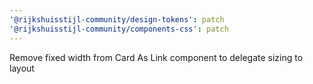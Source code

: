 ```yaml
---
'@rijkshuisstijl-community/design-tokens': patch
'@rijkshuisstijl-community/components-css': patch
---
```


Remove fixed width from Card As Link component to delegate sizing to layout
